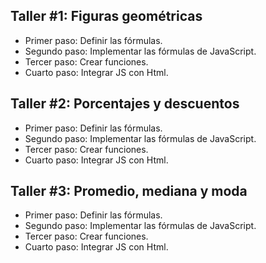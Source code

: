 ## Taller #1: Figuras geométricas
- Primer paso: Definir las fórmulas.
- Segundo paso: Implementar las fórmulas de JavaScript.
- Tercer paso: Crear funciones.
- Cuarto paso: Integrar JS con Html.

## Taller #2: Porcentajes y descuentos
- Primer paso: Definir las fórmulas.
- Segundo paso: Implementar las fórmulas de JavaScript.
- Tercer paso: Crear funciones.
- Cuarto paso: Integrar JS con Html.

## Taller #3: Promedio, mediana y moda
- Primer paso: Definir las fórmulas.
- Segundo paso: Implementar las fórmulas de JavaScript.
- Tercer paso: Crear funciones.
- Cuarto paso: Integrar JS con Html.
